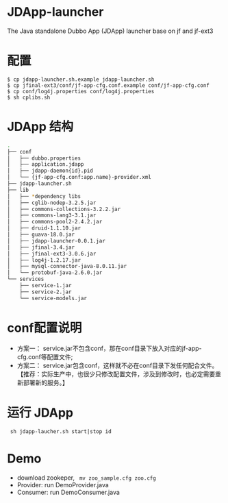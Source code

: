 # JDApp-launcher
The Java standalone Dubbo App (JDApp) launcher base on jf and jf-ext3

# 配置
```
$ cp jdapp-launcher.sh.example jdapp-launcher.sh
$ cp jfinal-ext3/conf/jf-app-cfg.conf.example conf/jf-app-cfg.conf
$ cp conf/log4j.properties conf/log4j.properties
$ sh cplibs.sh
```

# JDApp 结构

```bash
.
├── conf
│   ├── dubbo.properties
│   ├── application.jdapp
│   ├── jdapp-daemon{id}.pid
│   └── {jf-app-cfg.conf:app.name}-provider.xml
├── jdapp-launcher.sh
├── lib
│   ├── *dependency libs
│   ├── cglib-nodep-3.2.5.jar
│   ├── commons-collections-3.2.2.jar
│   ├── commons-lang3-3.1.jar
│   ├── commons-pool2-2.4.2.jar
│   ├── druid-1.1.10.jar
│   ├── guava-18.0.jar
│   ├── jdapp-launcher-0.0.1.jar
│   ├── jfinal-3.4.jar
│   ├── jfinal-ext3-3.0.6.jar
│   ├── log4j-1.2.17.jar
│   ├── mysql-connector-java-8.0.11.jar
│   └── protobuf-java-2.6.0.jar
└── services
    ├── service-1.jar
    ├── service-2.jar
    └── service-models.jar

```
# conf配置说明

- 方案一： service.jar不包含conf，那在conf目录下放入对应的jf-app-cfg.conf等配置文件;
- 方案二： service.jar包含conf，这样就不必在conf目录下发任何配合文件。【推荐：实际生产中，也很少只修改配置文件，涉及到修改时，也必定需要重新部署新的服务。】

# 运行 JDApp

``` sh jdapp-laucher.sh start|stop id```

# Demo

- download zookeper, ``` mv zoo_sample.cfg zoo.cfg```
- Provider: run DemoProvider.java
- Consumer: run DemoConsumer.java

